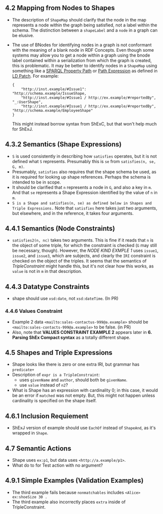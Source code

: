 ## 4.2 Mapping from Nodes to Shapes

* The description of `ShapeMap` should clarify that the node in the map represents a node within the graph being satisfied, not a label within the schema. The distinction between a `shapeLabel` and a `node` in a graph can be elusive.
* The use of BNodes for identifying nodes in a graph is not conformant with the meaning of a blank node in RDF Concepts. Even though some systems may allow you to get a node within a graph using the bnode label contained within a serialization from which the graph is created, this is problematic. It may be better to identify nodes in a `ShapeMap` using something like a [SPARQL Property Path](https://www.w3.org/TR/sparql11-query/#propertypath-syntaxforms) or [Path Expression](https://www.w3.org/TR/ldpatch/#path-expression) as defined in [LD Patch](https://www.w3.org/TR/ldpatch/). For example:

  ```
  {
      "http://inst.example/#Issue1": "http://schema.example/IssueShape,
      "http://inst.example/#Issue1 / http://ex.example/#reportedBy", "_:UserShape",
      "http://inst.example/#Issue1 / http://ex.example/#reportedBy", "http://schema.example/EmployeeShape"
  }
  ```

  This might instead borrow syntax from ShExC, but that won't help much for ShExJ.

## 4.3.2 Semantics (Shape Expressions)

* `S` is used consistently in describing how `satisfies` operates, but it is not defined what `S` represents. Presumably this is `se` from `satisfies(n, se, G, m)`.
* Presumably, `satisfies` also requires that the shape schema be used, as it is required for looking up shape references. Perhaps the schema is intended to be in scope.
* It should be clarified that `n` represents a node in `G`, and also a key in `m`. And that `se` represents a Shape Expression identified by the value of `n` in `m`.
* `S is a Shape and satisfies(n, se) as defined below in Shapes and Triple Expressions.` Note that `satisfies` here takes just two arguments, but elsewhere, and in the reference, it takes four arguments.

## 4.4.1 Semantics (Node Constraints)
* `satisfies2(n, nc)` takes two arguments. This is fine if it reads that `n` is the object of some triple, for which the constraint is checked (`G` may still be necessary, though). However, the _NODE KIND EXMPLE 1_ uses `issue1`, `issue2`, and `issue3`, which are subjects, and clearly the `IRI` constraint is checked on the object of the triples. It seems that the semantics of _TripleConstraint_ might handle this, but it's not clear how this works, as `value` is not in `m` in that description.

## 4.4.3 Datatype Constraints
* shape should use `xsd:date`, not `xsd:dateTime`. (In PR)

### 4.4.6 Values Constraint
* Example 2 data `<mailto:sales-contactus-999@a.example>` should be `<mailto:sales-contacts-999@a.example>` to be false. (in PR)
* Also, note that **VALUES CONSTRAINT EXAMPLE 2** appears later in **6. Parsing ShEx Compact syntax** as a totally different shape.

## 4.5 Shapes and Triple Expressions
* Shape looks like there is zero or one extra IRI, but grammar has `predicate+`
* Description of `expr is a TripleConstraint`:
  * uses `givenName` and `author`, should both be `givenName`.
  * use `value` instead of `n2`?
* What is Shape has an expression with cardinality 0; in this case, it would be an error if `matched` was not empty. But, this might not happen unless cardinality is specified on the shape itself.

## 4.6.1 Inclusion Requiement
* ShExJ version of example should use `EachOf` instead of `ShapeAnd`, as it's wrapped in `Shape`.
## 4.7 Semantic Actions
* Shape uses `ex:p1`, but data uses `<http://a.example/p1>`.
* What do to for Test action with no argument?

## 4.9.1 Simple Examples (Validation Examples)
* The third example fails because `nonmatchables` includes `<Alice> ex:shoeSize 30 .`
* The third example also incorrectly places `extra` inside of TripleConstraint.